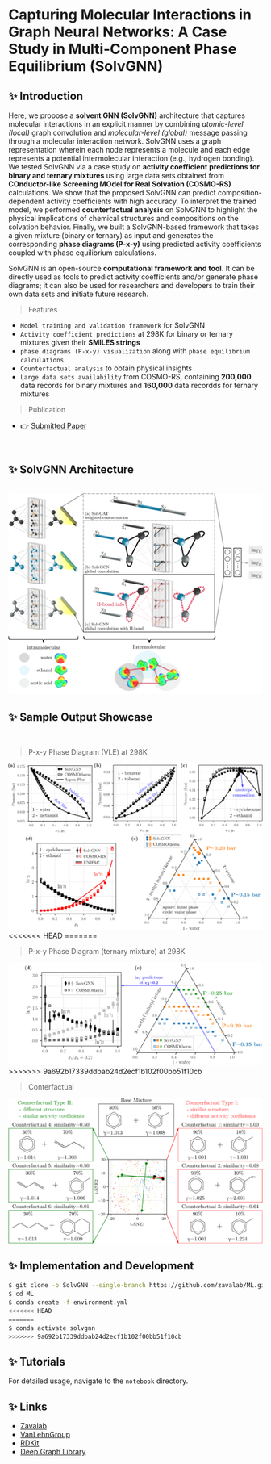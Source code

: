 # Capturing Molecular Interactions in Graph Neural Networks: A Case Study in Multi-Component Phase Equilibrium (SolvGNN)

## ✨ Introduction

Here, we propose a **solvent GNN (SolvGNN)** architecture that captures molecular interactions in an explicit manner by combining *atomic-level (local)* graph convolution and *molecular-level (global)* message passing through a molecular interaction network. SolvGNN uses a graph representation wherein each node represents a molecule and each edge represents a potential intermolecular interaction (e.g., hydrogen bonding). We tested SolvGNN via a case study on **activity coefficient predictions for binary and ternary mixtures** using large data sets obtained from **COnductor-like Screening MOdel for Real Solvation (COSMO-RS)** calculations. We show that the proposed SolvGNN can predict composition-dependent activity coefficients with high accuracy. To interpret the trained model, we performed **counterfactual analysis** on SolvGNN to highlight the physical implications of chemical structures and compositions on the solvation behavior. Finally, we built a SolvGNN-based framework that takes a given mixture (binary or ternary) as input and generates the corresponding **phase diagrams (P-x-y)** using predicted activity coefficients coupled with phase equilibrium calculations.

SolvGNN is an open-source **computational framework and tool**. It can be directly used as tools to predict activity coefficients and/or generate phase diagrams; it can also be used for researchers and developers to train their own data sets and initiate future research.
<br />

> Features

- `Model training and validation framework` for SolvGNN
- `Activity coefficient predictions` at 298K for binary or ternary mixtures given their **SMILES strings**
- `phase diagrams (P-x-y) visualization` along with `phase equilibrium calculations`
- `Counterfactual analysis` to obtain physical insights
- `Large data sets availability` from COSMO-RS, containing **200,000** data records for binary mixtures and **160,000** data recordds for ternary mixtures

> Publication

- 👉 [Submitted Paper](https://doi.org/10.26434/chemrxiv-2022-3tq4c)

<br />

## ✨ SolvGNN Architecture

<br />
<img src="./figure/readme_SolvGNN_architecture_v1_1_small.png" />
<br />

## ✨ Sample Output Showcase

<br />

> P-x-y Phase Diagram (VLE) at 298K

<img src="./figure/readme_pxy_binary_v1_1.png" />
<<<<<<< HEAD
=======

> P-x-y Phase Diagram (ternary mixture) at 298K

<img src="./figure/readme_pxy_ternary_v1_1.png" />
>>>>>>> 9a692b17339ddbab24d2ecf1b102f00bb51f10cb

> Conterfactual

<img src="./figure/readme_counterfactual_v1_1_small.png" />

<br />

## ✨ Implementation and Development

```bash
$ git clone -b SolvGNN --single-branch https://github.com/zavalab/ML.git
$ cd ML
$ conda create -f environment.yml
<<<<<<< HEAD
=======
$ conda activate solvgnn
>>>>>>> 9a692b17339ddbab24d2ecf1b102f00bb51f10cb
```

## ✨ Tutorials

For detailed usage, navigate to the `notebook` directory.


## ✨ Links

- [Zavalab](https://zavalab.engr.wisc.edu/)
- [VanLehnGroup](https://vanlehngroup.che.wisc.edu/)
- [RDKit](https://github.com/rdkit/rdkit)
- [Deep Graph Library](https://www.dgl.ai/)

<br />

